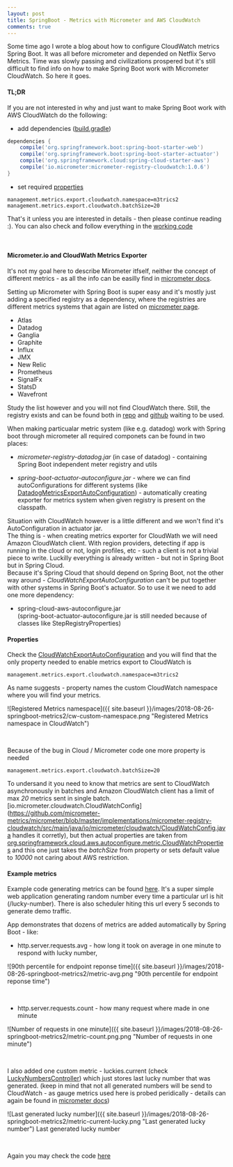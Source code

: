 ```yaml
---
layout: post
title: SpringBoot - Metrics with Micrometer and AWS CloudWatch
comments: true
---
```

Some time ago I wrote a blog about how to configure CloudWatch metrics Spring Boot. It was all before micrometer and depended on Netflix Servo Metrics.
Time was slowly passing and civilizations prospered but it's still difficult to find info on how to make Spring Boot work with Micrometer CloudWatch.
So here it goes.


#### TL;DR

If you are not interested in why and just want to make Spring Boot work with AWS CloudWatch do the following:

* add dependencies ([build.gradle](https://github.com/dkublik/micrometer-aws-example/blob/master/build.gradle))

```groovy
dependencies {
    compile('org.springframework.boot:spring-boot-starter-web')
    compile('org.springframework.boot:spring-boot-starter-actuator')
    compile('org.springframework.cloud:spring-cloud-starter-aws')
    compile('io.micrometer:micrometer-registry-cloudwatch:1.0.6')
}
```

* set required [properties](https://github.com/dkublik/micrometer-aws-example/blob/master/src/main/resources/application.properties)

```
management.metrics.export.cloudwatch.namespace=m3trics2
management.metrics.export.cloudwatch.batchSize=20
```

That's it unless you are interested in details - then please continue reading :).
You can also check and follow everything in the [working code](https://github.com/dkublik/micrometer-aws-example)

&nbsp;


#### Micrometer.io and CloudWath Metrics Exporter


It's not my goal here to describe Mirometer itfself, neither the concept of different metrics - as all the info can be easilly find in [micrometer docs](https://micrometer.io/docs).

Setting up Micrometer with Spring Boot is super easy and it's mostly just adding a specified registry as a dependency, where the registries are different metrics systems that again are listed on [micrometer page](https://micrometer.io/docs).

* Atlas
* Datadog
* Ganglia
* Graphite
* Influx
* JMX
* New Relic
* Prometheus
* SignalFx
* StatsD
* Wavefront

Study the list however and you will not find CloudWatch there. Still, the registry exists and can be found both in [repo](https://repo.spring.io/libs-release/io/micrometer/) and 
[github](https://github.com/micrometer-metrics/micrometer/tree/master/implementations) waiting to be used.

When making particualar metric system (like e.g. datadog) work with Spring boot through micrometer all required componets can be found in two places:

* _micrometer-registry-datadog.jar_ (in case of datadog) - containing Spring Boot independent meter registry and utils

* _spring-boot-actuator-autoconfigure.jar_ - where we can find autoConfigurations for different systems (like [DatadogMetricsExportAutoConfiguration](https://github.com/spring-projects/spring-boot/blob/master/spring-boot-project/spring-boot-actuator-autoconfigure/src/main/java/org/springframework/boot/actuate/autoconfigure/metrics/export/datadog/DatadogMetricsExportAutoConfiguration.java)) - automatically creating exporter for metrics system when given registry is present on the classpath.


Situation with CloudWatch however is a little different and we won't find it's AutoConfiguration in actuator jar.  
The thing is - when creating metrics exporter for CloudWath we will need Amazon CloudWatch client. With region providers, detecting if app is running in the cloud or not, login profiles, etc - such a client is not a trivial piece to write. Luckilly everything is already written - but not in Spring Boot but in Spring Cloud.  
Because it's Spring Cloud that should depend on Spring Boot, not the other way around - _CloudWatchExportAutoConfiguration_ can't be put together with other systems in Spring Boot's actuator. So to use it we need to add one more dependency:

* spring-cloud-aws-autoconfigure.jar  
(spring-boot-actuator-autoconfigure.jar is still needed because of classes like StepRegistryProperties)


#### Properties

Check the [CloudWatchExportAutoConfiguration](https://github.com/spring-cloud/spring-cloud-aws/blob/master/spring-cloud-aws-autoconfigure/src/main/java/org/springframework/cloud/aws/autoconfigure/metrics/CloudWatchExportAutoConfiguration.java) and you will find that the only property needed to enable metrics export to CloudWatch is

```
management.metrics.export.cloudwatch.namespace=m3trics2
```

As name suggests - property names the custom CloudWatch namespace where you will find your metrics.

![Registered Metrics namespace]({{ site.baseurl }}/images/2018-08-26-springboot-metrics2/cw-custom-namespace.png "Registered Metrics namespace in CloudWatch")

&nbsp;


Because of the bug in Cloud / Micrometer code one more property is needed

```
management.metrics.export.cloudwatch.batchSize=20
```

To undersand it you need to know that metrics are sent to CloudWatch asynchronously in batches and Amazon CloudWatch client has a limit of max _20_ metrics sent in single batch.
[io.micrometer.cloudwatch.CloudWatchConfig](https://github.com/micrometer-metrics/micrometer/blob/master/implementations/micrometer-registry-cloudwatch/src/main/java/io/micrometer/cloudwatch/CloudWatchConfig.java  handles it corretly),
but then actual properties are taken from [org.springframework.cloud.aws.autoconfigure.metric.CloudWatchProperties](https://github.com/spring-cloud/spring-cloud-aws/blob/master/spring-cloud-aws-autoconfigure/src/main/java/org/springframework/cloud/aws/autoconfigure/metrics/CloudWatchProperties.java) and this one just takes the _batchSize_ from property or sets default value to _10000_ not caring about AWS restriction.


#### Example metrics

Example code generating metrics can be found [here](https://github.com/dkublik/micrometer-aws-example).
It's a super simple web application generating random number every time a particular url is hit (/lucky-number). There is also scheduler hiting this url every 5 seconds to generate demo traffic.

App demonstrates that dozens of metrics are added automatically by Spring Boot - like:
* http.server.requests.avg - how long it took on average in one minute to respond with lucky number,

![90th percentile for endpoint reponse time]({{ site.baseurl }}/images/2018-08-26-springboot-metrics2/metric-avg.png "90th percentile for endpoint reponse time")

&nbsp;

* http.server.requests.count - how many request where made in one minute

![Number of requests in one minute]({{ site.baseurl }}/images/2018-08-26-springboot-metrics2/metric-count.png.png "Number of requests in one minute")

&nbsp;

I also added one custom metric - luckies.current (check [LuckyNumbersController](https://github.com/dkublik/micrometer-aws-example/blob/master/src/main/java/pl/dk/m3trics2/LuckyNumbersController.java)) which just stores last lucky number that was generated.
(keep in mind that not all generated numbers will be send to CloudWatch - as gauge metrics used here is probed peridically - details can again be found in [micrometer docs](https://micrometer.io/docs))

![Last generated lucky number]({{ site.baseurl }}/images/2018-08-26-springboot-metrics2/metric-current-lucky.png "Last generated lucky number")
Last generated lucky number

&nbsp;

Again you may check the code [here](https://github.com/dkublik/m3trics)

&nbsp;


